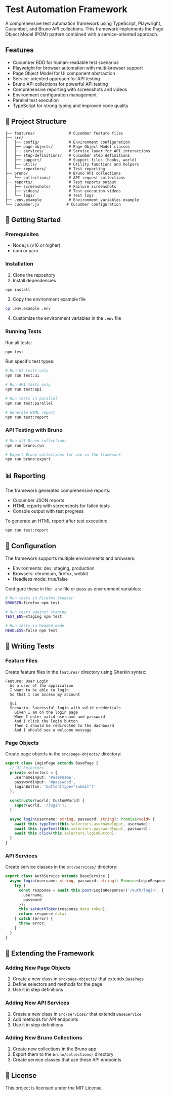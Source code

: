 # Test Automation Framework

A comprehensive test automation framework using TypeScript, Playwright, Cucumber, and Bruno API collections. This framework implements the Page Object Model (POM) pattern combined with a service-oriented approach.

## Features

- Cucumber BDD for human-readable test scenarios
- Playwright for browser automation with multi-browser support
- Page Object Model for UI component abstraction
- Service-oriented approach for API testing
- Bruno API collections for powerful API testing
- Comprehensive reporting with screenshots and videos
- Environment configuration management
- Parallel test execution
- TypeScript for strong typing and improved code quality

## 📂 Project Structure

```
├── features/               # Cucumber feature files
├── src/
│   ├── config/             # Environment configuration
│   ├── page-objects/       # Page Object Model classes
│   ├── services/           # Service layer for API interactions
│   ├── step-definitions/   # Cucumber step definitions
│   ├── support/            # Support files (hooks, world)
│   ├── utils/              # Utility functions and helpers
│   └── reporters/          # Test reporting
├── bruno/                  # Bruno API collections
│   └── collections/        # API request collections
├── reports/                # Test reports output
│   ├── screenshots/        # Failure screenshots
│   ├── videos/             # Test execution videos
│   └── logs/               # Test logs
├── .env.example            # Environment variables example
└── cucumber.js            # Cucumber configuration
```

## 🚀 Getting Started

### Prerequisites

- Node.js (v16 or higher)
- npm or yarn

### Installation

1. Clone the repository
2. Install dependencies

```bash
npm install
```

3. Copy the environment example file

```bash
cp .env.example .env
```

4. Customize the environment variables in the `.env` file

### Running Tests

Run all tests:

```bash
npm test
```

Run specific test types:

```bash
# Run UI tests only
npm run test:ui

# Run API tests only
npm run test:api

# Run tests in parallel
npm run test:parallel

# Generate HTML report
npm run test:report
```

### API Testing with Bruno

```bash
# Run all Bruno collections
npm run bruno:run

# Export Bruno collections for use in the framework
npm run bruno:export
```

## 📊 Reporting

The framework generates comprehensive reports:

- Cucumber JSON reports
- HTML reports with screenshots for failed tests
- Console output with test progress

To generate an HTML report after test execution:

```bash
npm run test:report
```

## 🔧 Configuration

The framework supports multiple environments and browsers:

- Environments: dev, staging, production
- Browsers: chromium, firefox, webkit
- Headless mode: true/false

Configure these in the `.env` file or pass as environment variables:

```bash
# Run tests in Firefox browser
BROWSER=firefox npm test

# Run tests against staging
TEST_ENV=staging npm test

# Run tests in headed mode
HEADLESS=false npm test
```

## 📝 Writing Tests

### Feature Files

Create feature files in the `features/` directory using Gherkin syntax:

```gherkin
Feature: User Login
  As a user of the application
  I want to be able to login
  So that I can access my account

  @ui
  Scenario: Successful login with valid credentials
    Given I am on the login page
    When I enter valid username and password
    And I click the login button
    Then I should be redirected to the dashboard
    And I should see a welcome message
```

### Page Objects

Create page objects in the `src/page-objects/` directory:

```typescript
export class LoginPage extends BasePage {
  // UI Selectors
  private selectors = {
    usernameInput: '#username',
    passwordInput: '#password',
    loginButton: 'button[type="submit"]'
  };

  constructor(world: CustomWorld) {
    super(world, '/login');
  }

  async login(username: string, password: string): Promise<void> {
    await this.typeText(this.selectors.usernameInput, username);
    await this.typeText(this.selectors.passwordInput, password);
    await this.click(this.selectors.loginButton);
  }
}
```

### API Services

Create service classes in the `src/services/` directory:

```typescript
export class AuthService extends BaseService {
  async login(username: string, password: string): Promise<LoginResponse> {
    try {
      const response = await this.post<LoginResponse>('/auth/login', {
        username,
        password
      });
      this.setAuthToken(response.data.token);
      return response.data;
    } catch (error) {
      throw error;
    }
  }
}
```

## 🧩 Extending the Framework

### Adding New Page Objects

1. Create a new class in `src/page-objects/` that extends `BasePage`
2. Define selectors and methods for the page
3. Use it in step definitions

### Adding New API Services

1. Create a new class in `src/services/` that extends `BaseService`
2. Add methods for API endpoints
3. Use it in step definitions

### Adding New Bruno Collections

1. Create new collections in the Bruno app
2. Export them to the `bruno/collections/` directory
3. Create service classes that use these API endpoints

## 📜 License

This project is licensed under the MIT License.